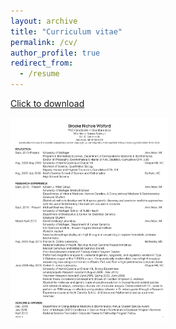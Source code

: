 ```yaml
---
layout: archive
title: "Curriculum vitae"
permalink: /cv/
author_profile: true
redirect_from:
  - /resume
---
```


[Click to download](https://github.com/bnwolford/bnwolford.github.io/raw/master/files/BW_CV_Aug_2019.pdf)   

<a href="https://github.com/bnwolford/bnwolford.github.io/raw/master/files/BW_CV_Aug_2019.pdf" download="BW_CV_Sept_2019.pdf"><img src="../images/BW_CV_Aug_2019_pg1.jpg" height="50%" width="50%"></a>


